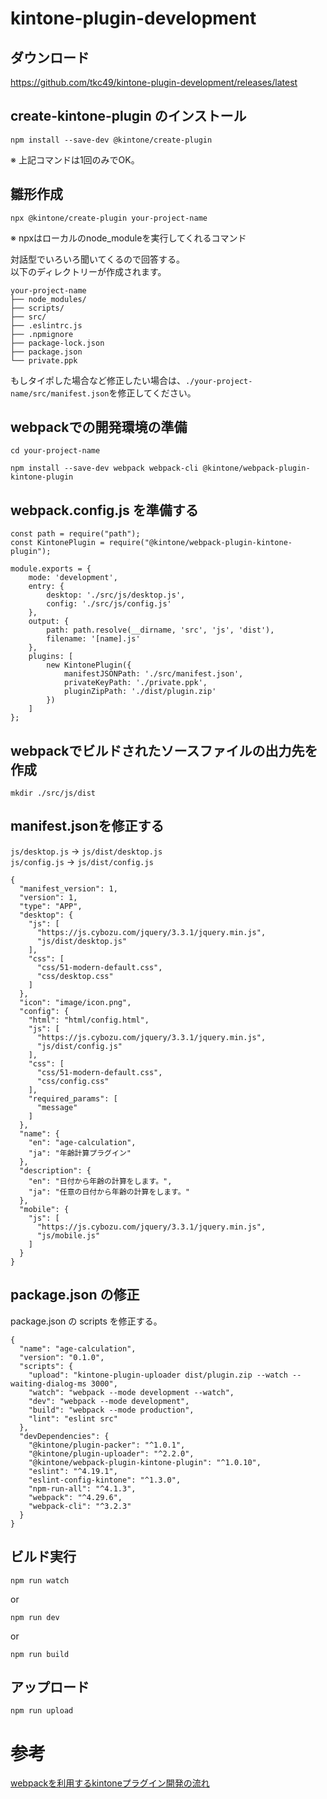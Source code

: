 # kintone-plugin-development

## ダウンロード
https://github.com/tkc49/kintone-plugin-development/releases/latest

## create-kintone-plugin のインストール
```
npm install --save-dev @kintone/create-plugin
```
※ 上記コマンドは1回のみでOK。

## 雛形作成
```
npx @kintone/create-plugin your-project-name
```
※ npxはローカルのnode_moduleを実行してくれるコマンド

対話型でいろいろ聞いてくるので回答する。<br>
以下のディレクトリーが作成されます。
```
your-project-name
├── node_modules/
├── scripts/
├── src/
├── .eslintrc.js
├── .npmignore
├── package-lock.json
├── package.json
└── private.ppk
```

もしタイポした場合など修正したい場合は、`./your-project-name/src/manifest.json`を修正してください。

## webpackでの開発環境の準備
```
cd your-project-name
```
```
npm install --save-dev webpack webpack-cli @kintone/webpack-plugin-kintone-plugin
```

## webpack.config.js を準備する

```
const path = require("path");
const KintonePlugin = require("@kintone/webpack-plugin-kintone-plugin");

module.exports = {
	mode: 'development',
    entry: {
        desktop: './src/js/desktop.js',
        config: './src/js/config.js'
    },
    output: {
        path: path.resolve(__dirname, 'src', 'js', 'dist'),
        filename: '[name].js'
    },
    plugins: [
        new KintonePlugin({
            manifestJSONPath: './src/manifest.json',
            privateKeyPath: './private.ppk',
            pluginZipPath: './dist/plugin.zip'
        })
    ]
};
```

## webpackでビルドされたソースファイルの出力先を作成
```
mkdir ./src/js/dist
```

## manifest.jsonを修正する

`js/desktop.js` -> `js/dist/desktop.js`<br>
`js/config.js` -> `js/dist/config.js`

```
{
  "manifest_version": 1,
  "version": 1,
  "type": "APP",
  "desktop": {
    "js": [
      "https://js.cybozu.com/jquery/3.3.1/jquery.min.js",
      "js/dist/desktop.js"
    ],
    "css": [
      "css/51-modern-default.css",
      "css/desktop.css"
    ]
  },
  "icon": "image/icon.png",
  "config": {
    "html": "html/config.html",
    "js": [
      "https://js.cybozu.com/jquery/3.3.1/jquery.min.js",
      "js/dist/config.js"
    ],
    "css": [
      "css/51-modern-default.css",
      "css/config.css"
    ],
    "required_params": [
      "message"
    ]
  },
  "name": {
    "en": "age-calculation",
    "ja": "年齢計算プラグイン"
  },
  "description": {
    "en": "日付から年齢の計算をします。",
    "ja": "任意の日付から年齢の計算をします。"
  },
  "mobile": {
    "js": [
      "https://js.cybozu.com/jquery/3.3.1/jquery.min.js",
      "js/mobile.js"
    ]
  }
}
```

## package.json の修正
package.json の scripts を修正する。

```
{
  "name": "age-calculation",
  "version": "0.1.0",
  "scripts": {
    "upload": "kintone-plugin-uploader dist/plugin.zip --watch --waiting-dialog-ms 3000",
    "watch": "webpack --mode development --watch",
    "dev": "webpack --mode development",
    "build": "webpack --mode production",
    "lint": "eslint src"
  },
  "devDependencies": {
    "@kintone/plugin-packer": "^1.0.1",
    "@kintone/plugin-uploader": "^2.2.0",
    "@kintone/webpack-plugin-kintone-plugin": "^1.0.10",
    "eslint": "^4.19.1",
    "eslint-config-kintone": "^1.3.0",
    "npm-run-all": "^4.1.3",
    "webpack": "^4.29.6",
    "webpack-cli": "^3.2.3"
  }
}
```

## ビルド実行
```
npm run watch
```
or
```
npm run dev
```
or
```
npm run build
```

## アップロード
```
npm run upload
```

# 参考
[webpackを利用するkintoneプラグイン開発の流れ](https://qiita.com/yamaryu0508/items/fa68fb83dabd04fae3cc)